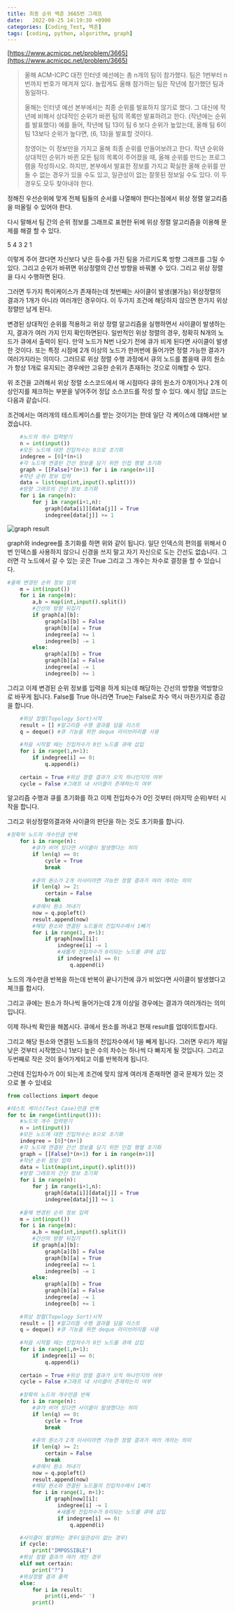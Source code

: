 ```yaml
---
title: 최종 순위 백준 3665번 그래프
date:   2022-08-25 14:19:30 +0900
categories: [Coding_Test, 백준]
tags: [coding, python, algorithm, graph]
---
```


[https://www.acmicpc.net/problem/3665](https://www.acmicpc.net/problem/3665)

> 올해 ACM-ICPC 대전 인터넷 예선에는 총 n개의 팀이 참가했다. 팀은 1번부터 n번까지 번호가 매겨져 있다. 놀랍게도 올해 참가하는 팀은 작년에 참가했던 팀과 동일하다.
> 
> 올해는 인터넷 예선 본부에서는 최종 순위를 발표하지 않기로 했다. 그 대신에 작년에 비해서 상대적인 순위가 바뀐 팀의 목록만 발표하려고 한다. (작년에는 순위를 발표했다) 예를 들어, 작년에 팀 13이 팀 6 보다 순위가 높았는데, 올해 팀 6이 팀 13보다 순위가 높다면, (6, 13)을 발표할 것이다.
> 
> 창영이는 이 정보만을 가지고 올해 최종 순위를 만들어보려고 한다. 작년 순위와 상대적인 순위가 바뀐 모든 팀의 목록이 주어졌을 때, 올해 순위를 만드는 프로그램을 작성하시오. 하지만, 본부에서 발표한 정보를 가지고 확실한 올해 순위를 만들 수 없는 경우가 있을 수도 있고, 일관성이 없는 잘못된 정보일 수도 있다. 이 두 경우도 모두 찾아내야 한다.

정해진 우선순위에 맞게 전체 팀들의 순서를 나열해야 한다는점에서 위상 정렬 알고리즘을 떠올릴 수 있어야 한다.

 

다시 말해서 팀 간의 순위 정보를 그래프로 표현한 뒤에 위상 정렬 알고리즘을 이용해 문제를 해결 할 수 있다.

 

5 4 3 2 1

 

이렇게 주어 졌다면 자신보다 낮은 등수를 가진 팀을 가르키도록 방향 그래프를 그릴 수 있다. 그리고 순위가 바뀌면 위상정렬의 간선 방향을 바꿔볼 수 있다. 그리고 위상 정렬을 다시 수행하면 된다.

 

그러면 두가지 특이케이스가 존재하는데 첫번째는 사이클이 발생(불가능) 위상정렬의 결과가 1개가 아니라 여러개인 경우이다. 이 두가지 조건에 해당하지 않으면 한가지 위상정렬만 남게 된다.

 

변경된 상대적인 순위를 적용하고 위상 정렬 알고리즘을 실행하면서 사이클이 발생하는지, 결과가 여러 가지 인지 확인하면된다. 일반적인 위상 정렬의 경우, 정확히 N개의 노드가 큐에서 출력이 된다. 만약 노드가 N번 나오기 전에 큐가 비게 된다면 사이클이 발생한 것이다. 또는 특정 시점에 2개 이상의 노드가 한꺼번에 들어가면 정렬 가능한 결과가 여러가지라는 의미다. 그러므로 위상 정렬 수행 과정에서 큐의 노드를 뽑을때 큐의 원소가 항상 1개로 유지되는 경우에만 고유한 순위가 존재하는 것으로 이해할 수 있다.

 

위 조건을 고려해서 위상 정렬 소스코드에서 매 시점마다 큐의 원소가 0개이거나 2개 이상인지를 체크하는 부분을 넣어주어 정답 소스코드를 작성 할 수 있다. 예시 정답 코드는 다음과 같습니다.

 

조건에서는 여러개의 테스트케이스를 받는 것이기는 한데 일단 각 케이스에 대해서만 보겠습니다.

```py
    #노드의 개수 입력받기
    n = int(input())
    #모든 노드에 대한 진입차수는 0으로 초기화
    indegree = [0]*(n+1)
    #각 노드에 연결된 간선 정보를 담기 위한 인접 행렬 초기화
    graph = [[False]*(n+1) for i in range(n+1)]
    #작년 순위 정보 입력
    data = list(map(int,input().split()))
    #방향 그래프의 간선 정보 초기화
    for i in range(n):
        for j in range(i+1,n):
            graph[data[i]][data[j]] = True
            indegree[data[j]] += 1
```

![graph result](https://user-images.githubusercontent.com/85277660/211148816-ab89b65b-58b2-493d-9914-8f3b6609254e.png)

graph와 indegree를 초기화를 하면 위와 같이 됩니다. 일단 인덱스의 편의를 위해서 0번 인덱스를 사용하지 않으니 신경을 쓰지 말고 자기 자신으로 도는 간선도 없습니다. 그러면 각 노드에서 갈 수 있는 곳은 True 그리고 그 개수는 차수로 결정을 할 수 있습니다.

```py
#올해 변경된 순위 정보 입력
    m = int(input())
    for i in range(m):
        a,b = map(int,input().split())
        #간선의 방향 뒤집기
        if graph[a][b]:
            graph[a][b] = False
            graph[b][a] = True
            indegree[a] += 1
            indegree[b] -= 1
        else:
            graph[a][b] = True
            graph[b][a] = False
            indegree[a] -= 1
            indegree[b] += 1
```
그리고 이제 변경된 순위 정보를 입력을 하게 되는데 해당하는 간선의 방향을 역방향으로 바꾸게 됩니다. False를 True 아니라면 True는 False로 차수 역시 마찬가지로 증감을 합니다.

 
```py
	#위상 정렬(Topology Sort)시작
    result = [] #알고리즘 수행 결과를 담을 리스트
    q = deque() #큐 기능을 위한 deque 라이브러리를 사용
    
    #처음 시작할 때는 진입차수가 0인 노드를 큐에 삽입
    for i in range(1,n+1):
        if indegree[i] == 0:
            q.append(i)
            
    certain = True #위상 정렬 결과가 오직 하나인지의 여부
    cycle = False #그래프 내 사이클이 존재하는지 여부
```
알고리즘 수행과 큐를 초기화를 하고 이제 전입차수가 0인 것부터 (마지막 순위)부터 시작을 합니다.

그리고 위상정렬의결과와 사이클의 판단을 하는 것도 초기화를 합니다.

```py
#정확히 노드의 개수만큼 반복
    for i in range(n):
        #큐가 비어 있다면 사이클이 발생했다는 의미
        if len(q) == 0:
            cycle = True
            break
        
        #큐의 원소가 2개 이사이라면 가능한 정렬 결과가 여러 개라는 의미
        if len(q) >= 2:
            certain = False
            break
        #큐에서 원소 꺼내기
        now = q.popleft()
        result.append(now)
        #해당 원소와 연결된 노드들의 진입차수에서 1빼기
        for i in range(1, n+1):
            if graph[now][i]:
                indegree[i] -= 1
                #새롭게 진입차수가 0이되는 노드를 큐에 삽입
                if indegree[i] == 0:
                    q.append(i)
```
노드의 개수만큼 반복을 하는데 반복이 끝나기전에 큐가 비었다면 사이클이 발생했다고 체크를 합시다.

그리고 큐에는 원소가 하나씩 들어가는데 2개 이상일 경우에는 결과가 여러개라는 의미입니다.

 

이제 하나씩 확인을 해봅시다. 큐에서 원소를 꺼내고 현재 result를 업데이트합시다.

그리고 해당 원소와 연결된 노드들의 전입차수에서 1을 빼게 됩니다. 그러면 우리가 제일 낮은 것부터 시작했으니 1보다 높은 수의 차수는 하나씩 다 빠지게 될 것입니다. 그리고 두번째로 작은 것이 들어가게되고 이를 반복하게 됩니다.

 

그런데 진입차수가 0이 되는게 조건에 맞지 않게 여러개 존재하면 결국 문제가 있는 것으로 볼 수 있네요

 
```py
from collections import deque

#테스트 케이스(Test Case)만큼 반복
for tc in range(int(input())):
    #노드의 개수 입력받기
    n = int(input())
    #모든 노드에 대한 진입차수는 0으로 초기화
    indegree = [0]*(n+1)
    #각 노드에 연결된 간선 정보를 담기 위한 인접 행렬 초기화
    graph = [[False]*(n+1) for i in range(n+1)]
    #작년 순위 정보 입력
    data = list(map(int,input().split()))
    #방향 그래프의 간선 정보 초기화
    for i in range(n):
        for j in range(i+1,n):
            graph[data[i]][data[j]] = True
            indegree[data[j]] += 1
            
    #올해 변경된 순위 정보 입력
    m = int(input())
    for i in range(m):
        a,b = map(int,input().split())
        #간선의 방향 뒤집기
        if graph[a][b]:
            graph[a][b] = False
            graph[b][a] = True
            indegree[a] += 1
            indegree[b] -= 1
        else:
            graph[a][b] = True
            graph[b][a] = False
            indegree[a] -= 1
            indegree[b] += 1
            
    #위상 정렬(Topology Sort)시작
    result = [] #알고리즘 수행 결과를 담을 리스트
    q = deque() #큐 기능을 위한 deque 라이브러리를 사용
    
    #처음 시작할 때는 진입차수가 0인 노드를 큐에 삽입
    for i in range(1,n+1):
        if indegree[i] == 0:
            q.append(i)
            
    certain = True #위상 정렬 결과가 오직 하나인지의 여부
    cycle = False #그래프 내 사이클이 존재하는지 여부
    
    #정확히 노드의 개수만큼 반복
    for i in range(n):
        #큐가 비어 있다면 사이클이 발생했다는 의미
        if len(q) == 0:
            cycle = True
            break
        
        #큐의 원소가 2개 이사이라면 가능한 정렬 결과가 여러 개라는 의미
        if len(q) >= 2:
            certain = False
            break
        #큐에서 원소 꺼내기
        now = q.popleft()
        result.append(now)
        #해당 원소와 연결된 노드들의 진입차수에서 1빼기
        for i in range(1, n+1):
            if graph[now][i]:
                indegree[i] -= 1
                #새롭게 진입차수가 0이되는 노드를 큐에 삽입
                if indegree[i] == 0:
                    q.append(i)

    #사이클이 발생하는 경우(일관성이 없는 경우)
    if cycle:
        print("IMPOSSIBLE")
    #위상 정렬 결과가 여러 개인 경우
    elif not certain:
        print("?")
    #위상정렬 결과 출력
    else:
        for i in result:
            print(i,end=' ')
        print()
```